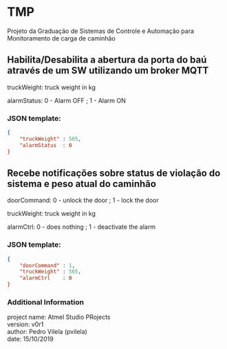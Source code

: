 # TMP

Projeto da Graduação de Sistemas de Controle e Automação para Monitoramento de carga de caminhão

## Habilita/Desabilita a abertura da porta do baú através de um SW utilizando um broker MQTT

truckWeight: truck weight in kg

alarmStatus: 0 - Alarm OFF ; 1 - Alarm ON

### JSON template:

```json
{
    "truckWeight" : 565,
    "alarmStatus  : 0
}
```

## Recebe notificações sobre status de violação do sistema e peso atual do caminhão

doorCommand: 0 - unlock the door ; 1 - lock the door

truckWeight: truck weight in kg

alarmCtrl: 0 - does nothing ; 1 - deactivate the alarm

### JSON template:

```json
{
    "doorCommand" : 1,
    "truckWeight" : 565,
    "alarmCtrl    : 0
}
```

### Additional Information 

project name: Atmel Studio PRojects <br/>
version: v0r1 <br/> 
author: Pedro Vilela (pvilela)  
date: 15/10/2019

